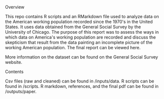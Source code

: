 Overview

This repo contains R scripts and an RMarkdown file used to analyze data on the American working population recorded since the 1970's in the United States. It uses data obtained from the General Social Survey by the University of Chicago. The purpose of this report was to assess the ways in which data on America's working population are recorded and discuss the skepticism that result from the data painting an incomplete picture of the working American population. The final report can be viewed here.

More information on the dataset can be found on the General Social Survey website.

Contents

Csv files (raw and cleaned) can be found in /inputs/data. R scripts can be found in /scripts. R markdown, references, and the final pdf can be found in /outputs/paper.

